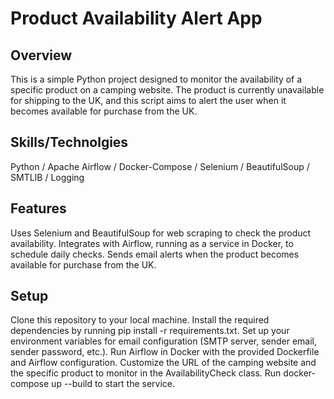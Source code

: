﻿# Product Availability Alert App

## Overview

This is a simple Python project designed to monitor the availability of a specific product on a camping website. The product is currently unavailable for shipping to the UK, and this script aims to alert the user when it becomes available for purchase from the UK.

## Skills/Technolgies

Python / Apache Airflow / Docker-Compose / Selenium / BeautifulSoup / SMTLIB / Logging
## Features

Uses Selenium and BeautifulSoup for web scraping to check the product availability.
Integrates with Airflow, running as a service in Docker, to schedule daily checks.
Sends email alerts when the product becomes available for purchase from the UK.

## Setup

Clone this repository to your local machine.
Install the required dependencies by running pip install -r requirements.txt.
Set up your environment variables for email configuration (SMTP server, sender email, sender password, etc.).
Run Airflow in Docker with the provided Dockerfile and Airflow configuration.
Customize the URL of the camping website and the specific product to monitor in the AvailabilityCheck class.
Run docker-compose up --build to start the service.

